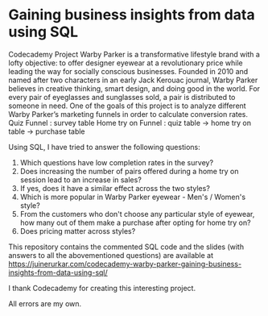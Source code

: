 # Gaining business insights from data using SQL

Codecademy Project
Warby Parker is a transformative lifestyle brand with a lofty objective: to offer designer eyewear at a revolutionary price while leading the way for socially conscious businesses. Founded in 2010 and named after two characters in an early Jack Kerouac journal, Warby Parker believes in creative thinking, smart design, and doing good in the world. For every pair of eyeglasses and sunglasses sold, a pair is distributed to someone in need.
One of the goals of this project is to analyze different Warby Parker’s marketing funnels in order to calculate conversion rates.
Quiz Funnel : survey table
Home try on Funnel  : quiz table -> home try on table -> purchase table

Using SQL, I have tried to answer the following questions:
1) Which questions have low completion rates in the survey?
2) Does increasing the number of pairs offered during a home try on session lead to an increase in sales?
3) If yes, does it have a similar effect across the two styles?
4) Which is more popular in Warby Parker eyewear - Men's / Women's style?
5) From the customers who don't choose any particular style of eyewear, how many out of them make a purchase after opting for home try on? 
6) Does pricing matter across styles?

This repository contains the commented SQL code and the slides (with answers to all the abovementioned questions) are available at https://juinerurkar.com/codecademy-warby-parker-gaining-business-insights-from-data-using-sql/

I thank Codecademy for creating this interesting project.

All errors are my own.

